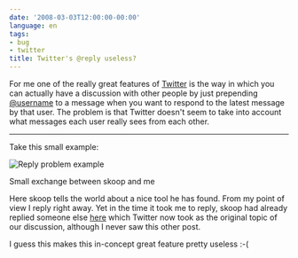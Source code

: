 ```yaml
---
date: '2008-03-03T12:00:00-00:00'
language: en
tags:
- bug
- twitter
title: Twitter's @reply useless?
---
```



For me one of the really great features of [Twitter](http://twitter.com) is the way in which you can actually have a discussion with other people by just prepending [@username](http://help.twitter.com/index.php?pg=kb.page&id=63) to a message when you want to respond to the latest message by that user. The problem is that Twitter doesn't seem to take into account what messages each user really sees from each other.

-------------------------------

Take this small example:

<div class="figure"><img src="/media/2008/twitterreplyprob.png" alt="Reply problem example" /><p class="caption">Small exchange between skoop and me</p></div>

Here skoop tells the world about a nice tool he has found. From my point of view I reply right away. Yet in the time it took me to reply, skoop had already replied someone else [here](http://twitter.com/skoop/statuses/765992241) which Twitter now took as the original topic of our discussion, although I never saw this other post.

I guess this makes this in-concept great feature pretty useless :-(
